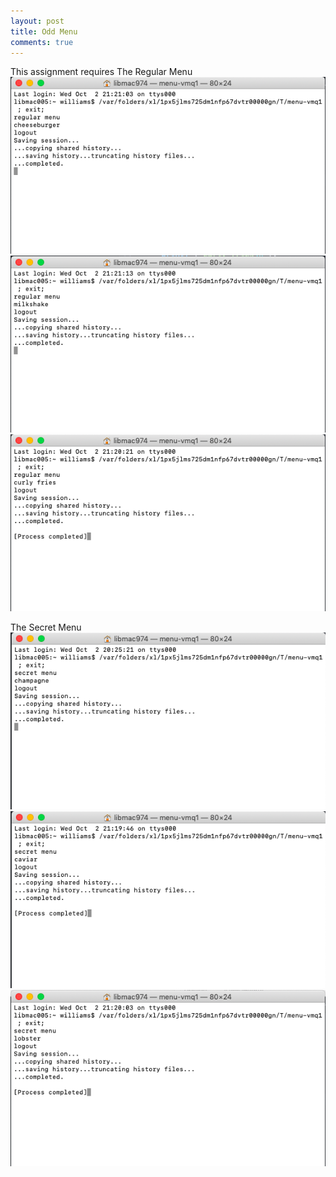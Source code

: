 ```yaml
---
layout: post 
title: Odd Menu
comments: true
---
```

This assignment requires 
The Regular Menu
![](/img/Cheeseburger.png)
![](/img/Milkshake.png)
![](/img/Curly-Fries.png)

The Secret Menu
![](/img/Champagne.png)
![](/img/Caviar.png)
![](/img/Lobster.png)

